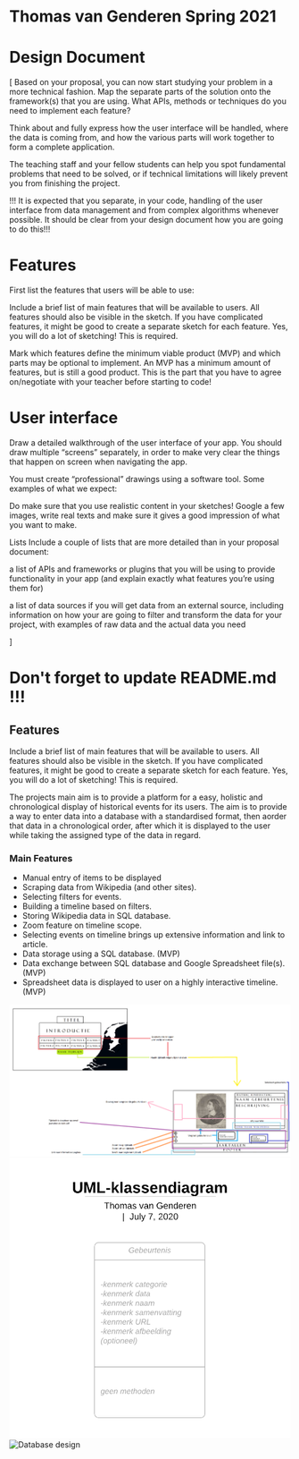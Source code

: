 # Thomas van Genderen Spring 2021 

# Design Document

[
    Based on your proposal, you can now start studying your problem in a more technical fashion. Map the separate parts of the solution onto the framework(s) that you are using. What APIs, methods or techniques do you need to implement each feature?

Think about and fully express how the user interface will be handled, where the data is coming from, and how the various parts will work together to form a complete application.

The teaching staff and your fellow students can help you spot fundamental problems that need to be solved, or if technical limitations will likely prevent you from finishing the project.

!!! It is expected that you separate, in your code, handling of the user interface from data management and from complex algorithms whenever possible. It should be clear from your design document how you are going to do this!!!


# Features
First list the features that users will be able to use:

Include a brief list of main features that will be available to users. All features should also be visible in the sketch. If you have complicated features, it might be good to create a separate sketch for each feature. Yes, you will do a lot of sketching! This is required.

Mark which features define the minimum viable product (MVP) and which parts may be optional to implement. An MVP has a minimum amount of features, but is still a good product. This is the part that you have to agree on/negotiate with your teacher before starting to code!

# User interface
Draw a detailed walkthrough of the user interface of your app. You should draw multiple “screens” separately, in order to make very clear the things that happen on screen when navigating the app.

You must create “professional” drawings using a software tool. Some examples of what we expect:


Do make sure that you use realistic content in your sketches! Google a few images, write real texts and make sure it gives a good impression of what you want to make.

Lists
Include a couple of lists that are more detailed than in your proposal document:

a list of APIs and frameworks or plugins that you will be using to provide functionality in your app (and explain exactly what features you’re using them for)

a list of data sources if you will get data from an external source, including information on how your are going to filter and transform the data for your project, with examples of raw data and the actual data you need

] 

# Don't forget to update README.md !!!

## Features

Include a brief list of main features that will be available to users. All features should also be visible in the sketch. If you have complicated features, it might be good to create a separate sketch for each feature. Yes, you will do a lot of sketching! This is required.

The projects main aim is to provide a platform for a easy, holistic and chronological display of historical events for its users. The aim is to provide a way to enter data into a database with a standardised format, then aorder that data in a chronological order, after which it is displayed to the user while taking the assigned type of the data in regard.

### Main Features 
- Manual entry of items to be displayed
- Scraping data from Wikipedia (and other sites).
- Selecting filters for events.
- Building a timeline based on filters.
- Storing Wikipedia data in SQL database.
- Zoom feature on timeline scope.
- Selecting events on timeline brings up extensive information and link to article.
- Data storage using a SQL database. (MVP)
- Data exchange between SQL database and Google Spreadsheet file(s). (MVP)
- Spreadsheet data is displayed to user on a highly interactive timeline. (MVP)

![User interactability](doc/Interactie.png)
![Database design](doc/UML-klassendiagram.png)
![Database design](doc/UML-ClassDiagram.jpeg)
